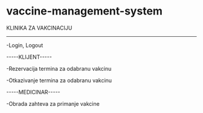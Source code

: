 # vaccine-management-system

KLINIKA ZA VAKCINACIJU

------------------------------------

-Login, Logout

-----KLIJENT-----

-Rezervacija termina za odabranu vakcinu

-Otkazivanje termina za odabranu vakcinu 

-----MEDICINAR-----

-Obrada zahteva za primanje vakcine
